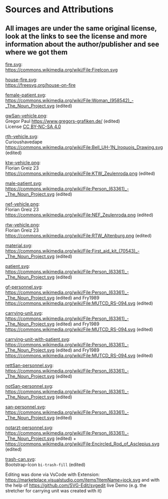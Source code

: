 # Sources and Attributions

## All images are under the same original license, look at the links to see the license and more information about the author/publisher and see where we got them

[fire.svg](fire.svg):  
<https://commons.wikimedia.org/wiki/File:FireIcon.svg>

[house-fire.svg](house-fire.svg):  
<https://freesvg.org/house-on-fire>

[female-patient.svg](female-patient.svg):  
<https://commons.wikimedia.org/wiki/File:Woman_(958542)_-_The_Noun_Project.svg> (edited)

[gwSan-vehicle.png](gwSan-vehicle.png):  
Gregor Paul <https://www.gregors-grafiken.de/> (edited)  
License [CC BY-NC-SA 4.0](https://creativecommons.org/licenses/by-nc-sa/4.0/deed.de)

[rth-vehicle.svg](rth-vehicle.svg):  
Curioushavedape  
<https://commons.wikimedia.org/wiki/File:Bell_UH-1N_Iroquois_Drawing.svg> (edited)

[ktw-vehicle.png](ktw-vehicle.png):  
Florian Greiz 23  
<https://commons.wikimedia.org/wiki/File:KTW_Zeulenroda.png> (edited)

[male-patient.svg](male-patient.svg):  
<https://commons.wikimedia.org/wiki/File:Person_(63361)_-_The_Noun_Project.svg> (edited)

[nef-vehicle.png](nef-vehicle.png):  
Florian Greiz 23  
<https://commons.wikimedia.org/wiki/File:NEF_Zeulenroda.png> (edited)

[rtw-vehicle.png](rtw-vehicle.png):  
Florian Greiz 23  
<https://commons.wikimedia.org/wiki/File:RTW_Altenburg.png> (edited)

[material.svg](material.svg):  
<https://commons.wikimedia.org/wiki/File:First_aid_kit_(70543)_-_The_Noun_Project.svg> (edited)

[patient.svg](patient.svg):  
<https://commons.wikimedia.org/wiki/File:Person_(63361)_-_The_Noun_Project.svg> (edited)

[gf-personnel.svg](gf-personnel.svg):  
<https://commons.wikimedia.org/wiki/File:Person_(63361)_-_The_Noun_Project.svg> (edited)
and Fry1989  
<https://commons.wikimedia.org/wiki/File:MUTCD_RS-094.svg> (edited)

[carrying-unit.svg](carrying-unit.svg):  
<https://commons.wikimedia.org/wiki/File:Person_(63361)_-_The_Noun_Project.svg> (edited)
and Fry1989  
<https://commons.wikimedia.org/wiki/File:MUTCD_RS-094.svg> (edited)

[carrying-unit-with-patient.svg](carrying-unit.svg):  
<https://commons.wikimedia.org/wiki/File:Person_(63361)_-_The_Noun_Project.svg> (edited)
and Fry1989  
<https://commons.wikimedia.org/wiki/File:MUTCD_RS-094.svg> (edited)

[rettSan-personnel.svg](rettSan-personnel.svg):  
<https://commons.wikimedia.org/wiki/File:Person_(63361)_-_The_Noun_Project.svg> (edited)

[notSan-personnel.svg](notSan-personnel.svg):  
<https://commons.wikimedia.org/wiki/File:Person_(63361)_-_The_Noun_Project.svg> (edited)

[san-personnel.svg](san-personnel.svg):  
<https://commons.wikimedia.org/wiki/File:Person_(63361)_-_The_Noun_Project.svg> (edited)

[notarzt-personnel.svg](notarzt-personnel.svg):  
<https://commons.wikimedia.org/wiki/File:Person_(63361)_-_The_Noun_Project.svg> (edited) + <https://commons.wikimedia.org/wiki/File:Encircled_Rod_of_Asclepius.svg> (edited)

[trash-can.svg](trash-can.svg):  
Bootstrap-Icon `bi-trash-fill` (edited)

Editing was done via VsCode with Extension: https://marketplace.visualstudio.com/items?itemName=jock.svg
and with the help of https://github.com/SVG-Edit/svgedit live Demo (e.g. the stretcher for carrying unit was created with it)
